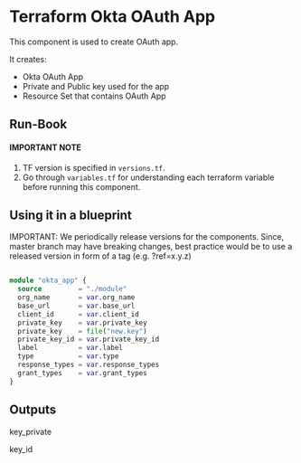 # Terraform Okta OAuth App

This component is used to create OAuth app.

It creates:

- Okta OAuth App
- Private and Public key used for the app
- Resource Set that contains OAuth App

## Run-Book

#### IMPORTANT NOTE

1. TF version is specified in `versions.tf`.
2. Go through `variables.tf` for understanding each terraform variable before running this component.

## Using it in a blueprint

IMPORTANT: We periodically release versions for the components. Since, master branch may have breaking changes, best practice would be to use a released version in form of a tag (e.g. ?ref=x.y.z)

```terraform

module "okta_app" {
  source         = "./module"
  org_name       = var.org_name
  base_url       = var.base_url
  client_id      = var.client_id
  private_key    = var.private_key
  private_key    = file("new.key")
  private_key_id = var.private_key_id
  label          = var.label
  type           = var.type
  response_types = var.response_types
  grant_types    = var.grant_types
}
```

## Outputs

key_private

key_id
